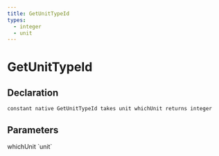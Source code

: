 ```yaml
---
title: GetUnitTypeId
types:
  - integer
  - unit
---
```


# GetUnitTypeId

## Declaration

```
constant native GetUnitTypeId takes unit whichUnit returns integer
```

## Parameters
<dl>
  <dt>whichUnit `unit`</dt>
  <dd></dd>
</dl>